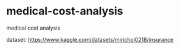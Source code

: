 # medical-cost-analysis
medical cost analysis

dataset: https://www.kaggle.com/datasets/mirichoi0218/insurance
